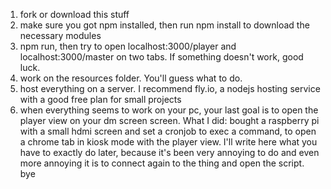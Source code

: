 1. fork or download this stuff
2. make sure you got npm installed, then run npm install to download the necessary modules
3. npm run, then try to open localhost:3000/player and localhost:3000/master on two tabs. If something doesn't work, good luck.
4. work on the resources folder. You'll guess what to do.
5. host everything on a server. I recommend fly.io, a nodejs hosting service with a good free plan for small projects
6. when everything seems to work on your pc, your last goal is to open the player view on your dm screen screen. What I did: bought a raspberry pi with a small hdmi screen and set a cronjob to exec a command, to open a chrome tab in kiosk mode with the player view. I'll write here what you have to exactly do later, because it's been very annoying to do and even more annoying it is to connect again to the thing and open the script. bye